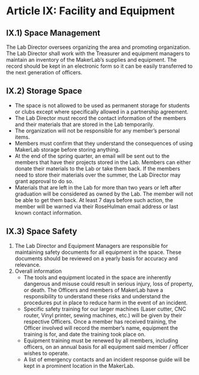 # Article IX: Facility and Equipment
## IX.1) Space Management
The Lab Director oversees organizing the area and promoting organization. The Lab Director shall work with the Treasurer and equipment managers to maintain an inventory of the MakerLab’s supplies and equipment. The record should be kept in an electronic form so it can be easily transferred to the next generation of officers.
## IX.2) Storage Space
- The space is not allowed to be used as permanent storage for students or clubs except where specifically allowed in a partnership agreement.
- The Lab Director must record the contact information of the members and their materials that are stored in the Lab temporarily.
- The organization will not be responsible for any member’s personal items.
- Members must confirm that they understand the consequences of using MakerLab storage before storing anything.
- At the end of the spring quarter, an email will be sent out to the members that have their projects stored in the Lab. Members can either donate their materials to the Lab or take them back. If the members need to store their materials over the summer, the Lab Director may grant approval to do so.
- Materials that are left in the Lab for more than two years or left after graduation will be considered as owned by the Lab. The member will not be able to get them back. At least 7 days before such action, the member will be warned via their RoseHulman email address or last known contact information.
## IX.3) Space Safety
1. The Lab Director and Equipment Managers are responsible for maintaining safety documents for all equipment in the space. These documents should be reviewed on a yearly basis for accuracy and relevance.
2. Overall information
    - The tools and equipment located in the space are inherently dangerous and misuse could result in serious injury, loss of property, or death. The Officers and members of MakerLab have a responsibility to understand these risks and understand the procedures put in place to reduce harm in the event of an incident.
    - Specific safety training for our larger machines (Laser cutter, CNC router, Vinyl printer, sewing machines, etc.) will be given by their respective Officers. Once a member has received training, the Officer involved will record the member’s name, equipment the training is for, and date the training took place on.
    - Equipment training must be renewed by all members, including officers, on an annual basis for all equipment said member / officer wishes to operate.
    - A list of emergency contacts and an incident response guide will be kept in a prominent location in the MakerLab.